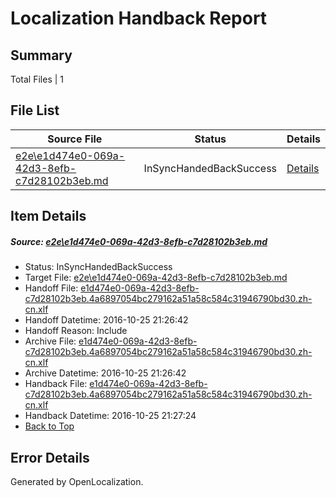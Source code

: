 # <a name='report-top'></a> Localization Handback Report

## Summary
 Total Files | 1

## File List
 Source File | Status | Details 
 ----------- | ------ | ------- 
 [e2e\e1d474e0-069a-42d3-8efb-c7d28102b3eb.md](https://github.com/OpenLocalizationTestOrg/ol-test0/blob/19acd51545be2b289a1b6b38dd4db95f8a1ce0ab/e2e/e1d474e0-069a-42d3-8efb-c7d28102b3eb.md) | InSyncHandedBackSuccess | [Details](#8dd6731dc48132d310a9400ce56e4fcdf1d7f0ba1)

## Item Details
##### <a name='8dd6731dc48132d310a9400ce56e4fcdf1d7f0ba1'></a> Source: [e2e\e1d474e0-069a-42d3-8efb-c7d28102b3eb.md](https://github.com/OpenLocalizationTestOrg/ol-test0/blob/19acd51545be2b289a1b6b38dd4db95f8a1ce0ab/e2e/e1d474e0-069a-42d3-8efb-c7d28102b3eb.md)
* Status: InSyncHandedBackSuccess
* Target File: [e2e\e1d474e0-069a-42d3-8efb-c7d28102b3eb.md](https://github.com/OpenLocalizationTestOrg/ol-test0-zhcn/blob/7a1ae3e0694bfde71eadb41b683fc5edf3bb1f1c/e2e/e1d474e0-069a-42d3-8efb-c7d28102b3eb.md)
* Handoff File: [e1d474e0-069a-42d3-8efb-c7d28102b3eb.4a6897054bc279162a51a58c584c31946790bd30.zh-cn.xlf](https://github.com/OpenLocalizationTestOrg/ol-test0-handoff/blob/52e5cd107893b2a5ce4ba1dbfe83bc388f73200a/ol-handoff/OpenLocalizationTestOrg/ol-test0-zhcn/shujia/ht/e1d474e0-069a-42d3-8efb-c7d28102b3eb.4a6897054bc279162a51a58c584c31946790bd30.zh-cn.xlf)
* Handoff Datetime: 2016-10-25 21:26:42
* Handoff Reason: Include
* Archive File: [e1d474e0-069a-42d3-8efb-c7d28102b3eb.4a6897054bc279162a51a58c584c31946790bd30.zh-cn.xlf](https://github.com/OpenLocalizationTestOrg/ol-test0-handoff/blob/3f6413d1be8be5aef71ebc4482fe262011e82115/ol-archive/OpenLocalizationTestOrg/ol-test0-zhcn/shujia/ht/e1d474e0-069a-42d3-8efb-c7d28102b3eb.4a6897054bc279162a51a58c584c31946790bd30.zh-cn.xlf)
* Archive Datetime: 2016-10-25 21:26:42
* Handback File: [e1d474e0-069a-42d3-8efb-c7d28102b3eb.4a6897054bc279162a51a58c584c31946790bd30.zh-cn.xlf](https://github.com/OpenLocalizationTestOrg/ol-test0-handback/blob/3a7d29a55740718312c9674f31e719b628c4a7f5/ol-handback/OpenLocalizationTestOrg/ol-test0-zhcn/shujia/ht/e1d474e0-069a-42d3-8efb-c7d28102b3eb.4a6897054bc279162a51a58c584c31946790bd30.zh-cn.xlf)
* Handback Datetime: 2016-10-25 21:27:24
* [Back to Top](#report-top)


## Error Details

Generated by OpenLocalization.
